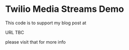 # Twilio Media Streams Demo

This code is to support my blog post at

  URL TBC

please visit that for more info
